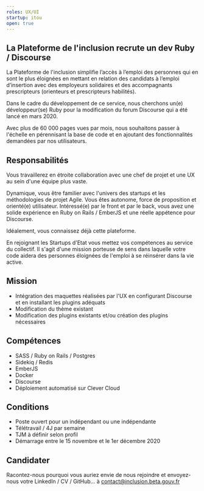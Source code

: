 ```yaml
---
roles: UX/UI
startup: itou
open: true
---
```


## La Plateforme de l'inclusion recrute un dev Ruby / Discourse

La Plateforme de l'inclusion simplifie l’accès à l’emploi des personnes qui en sont le plus éloignées en mettant en relation des candidats à l’emploi d’insertion avec des employeurs solidaires et des accompagnants prescripteurs (orienteurs et prescripteurs habilités).

Dans le cadre du développement de ce service, nous cherchons un(e) développeur(se) Ruby pour la modification du forum Discourse qui a été lancé en mars 2020.

Avec plus de 60 000 pages vues par mois, nous souhaitons passer à l'échelle en pérennisant la base de code et en ajoutant des fonctionnalités demandées par nos utilisateurs.

## Responsabilités

Vous travaillerez en étroite collaboration avec une chef de projet et une UX au sein d'une équipe plus vaste.

Dynamique, vous être familier avec l'univers des startups et les méthodologies de projet Agile. Vous êtes autonome, force de proposition et orienté(e) utilisateur. Intéressé(e) par le front et par le back, vous avez une solide expérience en Ruby on Rails / EmberJS et une réelle appétence pour Discourse.

Idéalement, vous connaissez déjà cette plateforme.

En rejoignant les Startups d'Etat vous mettez vos compétences au service du collectif. Il s'agit d'une mission porteuse de sens dans laquelle votre code aidera des personnes éloignées de l'emploi à se réinsérer dans la vie active.

## Mission

- Intégration des maquettes réalisées par l'UX en configurant Discourse et en installant les plugins adéquats
- Modification du thème existant
- Modification des plugins existants et/ou création des plugins nécessaires

## Compétences

- SASS / Ruby on Rails / Postgres
- Sidekiq / Redis
- EmberJS
- Docker
- Discourse
- Déploiement automatisé sur Clever Cloud

## Conditions

- Poste ouvert pour un indépendant ou une indépendante
- Télétravail / 4J par semaine
- TJM à définir selon profil
- Démarrage entre le 15 novembre et le 1er décembre 2020


## Candidater

Racontez-nous pourquoi vous auriez envie de nous rejoindre et envoyez-nous votre LinkedIn / CV / GitHub… à contact@inclusion.beta.gouv.fr
